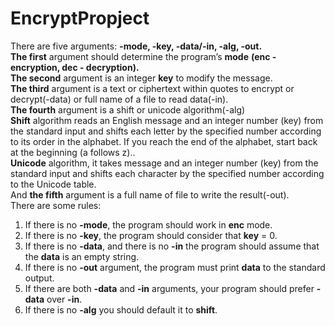 # EncryptPropject
There are five arguments: <b>-mode, -key, -data/-in, -alg, -out.</b><br> 
<b>The first</b> argument should determine the program’s <b>mode</b> <b>(enc - encryption, dec - decryption).</b> <br>
<b>The second</b> argument is an integer <b>key</b> to modify the message.<br> 
<b>The third</b> argument is a text or ciphertext within quotes to encrypt or decrypt(-data) or full name of a file to read data(-in).<br>
<b>The fourth</b> argument is a shift or unicode algorithm(-alg)<br>
<b>Shift</b> algorithm reads an English message and an integer number (key) from the standard input and shifts each letter by the specified number according to its order in the alphabet. If you reach the end of the alphabet, start back at the beginning (a follows z)..<br>
<b>Unicode</b> algorithm, it takes message and an integer number (key) from the standard input and shifts each character by the specified number according to the Unicode table.<br>
And <b>the fifth</b> argument is a full name of file to write the result(-out).<br>
There are some rules:
1. If there is no <b>-mode</b>, the program should work in <b>enc</b> mode.
2. If there is no <b>-key</b>, the program should consider that <b>key</b> = 0.
3. If there is no <b>-data</b>, and there is no <b>-in</b> the program should assume that the <b>data</b> is an empty string.
4. If there is no <b>-out</b> argument, the program must print <b>data</b> to the standard output.
5. If there are both <b>-data</b> and <b>-in</b> arguments, your program should prefer <b>-data</b> over <b>-in</b>.
6. If there is no <b>-alg</b> you should default it to <b>shift</b>.

